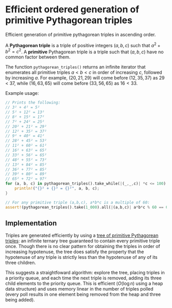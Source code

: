 # Efficient ordered generation of primitive Pythagorean triples

Efficient generation of primitive pythagorean triples in ascending order.

A **Pythagorean triple** is a triple of positive integers $(a,b,c)$ such that $a^2+b^2=c^2$. A **primitive** Pythagorean triple is a triple such that $(a,b,c)$ have no common factor between them.

The function `pythagorean_triples()` returns an infinite iterator that enumerates all primitive triples $a < b < c$ in order of increasing $c$, followed by increasing $a$. For example, $(20,21,29)$ will come before $(12,35,37)$ as 29 < 37, while $(16, 63, 65)$ will come before $(33, 56, 65)$ as $16 < 33$.

Example usage:

```rs
// Prints the following:
// 3² + 4² = 5²
// 5² + 12² = 13²
// 8² + 15² = 17²
// 7² + 24² = 25²
// 20² + 21² = 29²
// 12² + 35² = 37²
// 9² + 40² = 41²
// 28² + 45² = 53²
// 11² + 60² = 61²
// 16² + 63² = 65²
// 33² + 56² = 65²
// 48² + 55² = 73²
// 13² + 84² = 85²
// 36² + 77² = 85²
// 39² + 80² = 89²
// 65² + 72² = 97²
for (a, b, c) in pythagorean_triples().take_while(|(_,_,c)| *c <= 100) {
    println!("{}² + {}² = {}²", a, b, c);
}

// For any primitive triple (a,b,c), a*b*c is a multiple of 60:
assert!(pythagorean_triples().take(1_000).all(|(a,b,c)| a*b*c % 60 == 0));
```

## Implementation

Triples are generated efficiently by using a [tree of primitive Pythagorean triples](https://en.wikipedia.org/wiki/Tree_of_primitive_Pythagorean_triples): an infinite ternary tree guaranteed to contain every primitive triple once. Though there is no clear pattern for obtaining the triples in order of increasing hypotenuse, the tree does satisfy the property that the hypotenuse of any triple is strictly less than the hypotenuse of any of its three children.

This suggests a straightfoward algorithm: explore the tree, placing triples in a priority queue, and each time the next triple is removed, adding its three child elements to the priority queue. This is efficient ($O(\log n)$ using a heap data structure) and uses memory linear in the number of triples polled (every poll results in one element being removed from the heap and three being added).